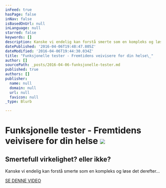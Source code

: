 ```yaml
---
inFeed: true
hasPage: false
inNav: false
isBasedOnUrl: null
inLanguage: null
starred: false
keywords: []
description: Kanske vi endelig kan forstå smerte som en kompleks og løse det derefter...
datePublished: '2016-04-06T19:48:47.805Z'
dateModified: '2016-04-06T19:44:30.034Z'
title: "Funksjonelle tester - Fremtidens veivisere for din helse\_"
author: []
sourcePath: _posts/2016-04-06-funksjonelle-tester.md
published: true
authors: []
publisher:
  name: null
  domain: null
  url: null
  favicon: null
_type: Blurb

---
```

# Funksjonelle tester - Fremtidens veivisere for din helse ![](https://the-grid-user-content.s3-us-west-2.amazonaws.com/0f53fd29-6fe4-42ec-9f16-923e55524fd9.jpg)

## Smertefull virkelighet? eller ikke?

Kanske vi endelig kan forstå smerte som en kompleks og løse det derefter...

[SE DENNE VIDEO][0]

[0]: https://youtu.be/gy5yKbduGkc